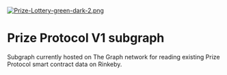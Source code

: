 [![Prize-Lottery-green-dark-2.png](https://i.postimg.cc/rFMHnnPW/Prize-Lottery-green-dark-2.png)](https://postimg.cc/jC3vCXKd)
# Prize Protocol V1 subgraph
Subgraph currently hosted on The Graph network for reading existing Prize Protocol smart contract data on Rinkeby.
